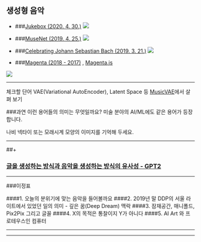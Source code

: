 ## 생성형 음악

- ###[Jukebox (2020. 4. 30.)](https://openai.com/blog/jukebox)
![](https://trello-attachments.s3.amazonaws.com/5ebc9442b3f4666e781bc5b3/1200x1595/c045d74126b9ed63f1d3863f9b0d3578/image.png)

- ###[MuseNet (2019. 4. 25.)](https://openai.com/blog/musenet)
![](https://trello-attachments.s3.amazonaws.com/5ebc9442b3f4666e781bc5b3/1200x1595/6c1a21cb09d0171107688cd25d1f48e4/image.png)

- ###[Celebrating Johann Sebastian Bach (2019. 3. 21.)](https://www.google.com/doodles/celebrating-johann-sebastian-bach)
![](https://trello-attachments.s3.amazonaws.com/5ebc9442b3f4666e781bc5b3/1200x699/2edaca9421936f44f53a57d730f40f6c/image.png)

- ###[Magenta (2018 - 2017)](https://magenta.tensorflow.org) , [Magenta.js](https://magenta.tensorflow.org/js-announce)

![](https://trello-attachments.s3.amazonaws.com/5ebc9442b3f4666e781bc5b3/1200x1192/822d775edb469b75fcfd4c8c247d03e2/image.png)

----

체크할 단어 VAE(Variational AutoEncoder), Latent Space 등
[MusicVAE](https://magenta.tensorflow.org/music-vae)에서 살펴 보기

###과연 이런 용어들의 의미는 무엇일까요? 미술 분야의 AI/ML에도 같은 용어가 등장합니다.

나비 넥타이 또는 모래시계 모양의 이미지를 기억해 두세요.

----

##+

### [글을 생성하는 방식과 음악을 생성하는 방식의 유사성 - GPT2](https://github.com/SKT-AI/KoGPT2)

----

###이정표

####<jump>1. 오늘의 분위기에 맞는 음악을 들어볼까요</jump>
####<jump>2. 2019년 말 DDP의 서울 라이트에서 있었던 일의 의미 - 깊은 꿈(Deep Dream) 맥락</jump>
####<jump>3. 잠재공간, 매니폴드, Pix2Pix 그리고 글꼴</jump>
####<jump>4. X의 목적은 통찰이지 Y가 아니다</jump>
####<jump>5. AI Art 와 프로테우스인 컴퓨터</jump>

<hr>
<hr>